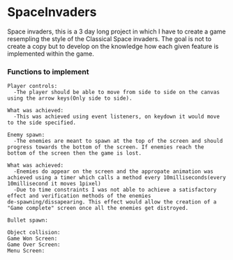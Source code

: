 # SpaceInvaders
Space invaders, this is a 3 day long project in which I have to create a game resempling the style of the Classical Space invaders. The goal is not to create a copy but to develop on the knowledge how each given feature is implemented within the game.

### 
### Functions to implement
```
Player controls:
  -The player should be able to move from side to side on the canvas using the arrow keys(Only side to side).
  
What was achieved:
  -This was achieved using event listeners, on keydown it would move to the side specified.
  
Enemy spawn:
  -The enemies are meant to spawn at the top of the screen and should progress towards the bottom of the screen. If enemies reach the        bottom of the screen then the game is lost. 

What was achieved:
  -Enemies do appear on the screen and the appropate animation was achieved using a timer which calls a method every 10milliseconds(every    10millisecond it moves 1pixel)
  -Due to time constraints I was not able to achieve a satisfactory effect and verification methods of the enemies                           de-spawning/dissapearing. This effect would allow the creation of a "Game complete" screen once all the enemies get distroyed.
  
Bullet spawn:

Object collision:
Game Won Screen:
Game Over Screen:
Menu Screen:
```
